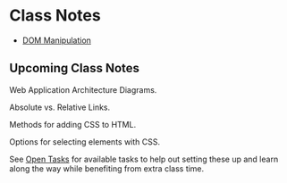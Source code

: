 ---
---

# Class Notes

- [DOM Manipulation](/class-notes/dom-manipulation)

## Upcoming Class Notes

Web Application Architecture Diagrams.

Absolute vs. Relative Links.

Methods for adding CSS to HTML.

Options for selecting elements with CSS.

See [Open Tasks](/open-tasks) for available tasks to help out setting these up and learn along the way while benefiting from extra class time.
